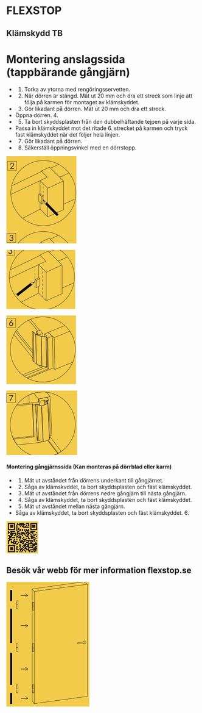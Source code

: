 # FLEXSTOP

## Klämskydd TB

# Montering anslagssida (tappbärande gångjärn)

- 1. Torka av ytorna med rengöringsservetten.
- 2. När dörren är stängd. Mät ut 20 mm och dra ett streck som linje att följa på karmen för montaget av klämskyddet.
- 3. Gör likadant på dörren. Mät ut 20 mm och dra ett streck.
- Öppna dörren. 4.
- 5. Ta bort skyddsplasten från den dubbelhäftande tejpen på varje sida.
- Passa in klämskyddet mot det ritade 6. strecket på karmen och tryck fast klämskyddet när det följer hela linjen.
- 7. Gör likadant på dörren.
- 8. Säkerställ öppningsvinkel med en dörrstopp.

![](_page_0_Picture_11.jpeg)

![](_page_0_Picture_12.jpeg)

![](_page_0_Picture_13.jpeg)

![](_page_0_Picture_14.jpeg)

#### Montering gångjärnssida (Kan monteras på dörrblad eller karm)

- 1. Mät ut avståndet från dörrens underkant till gångjärnet.
- 2. Såga av klämskvddet, ta bort skyddsplasten och fäst klämskyddet.
- 3. Mät ut avståndet från dörrens nedre gångjärn till nästa gångjärn.
- 4. Såga av klämskyddet, ta bort skyddsplasten och fäst klämskyddet.
- 5. Mät ut avståndet mellan nästa gångjärn.
- Såga av klämskyddet, ta bort skyddsplasten och fäst klämskyddet. 6.

![](_page_0_Picture_22.jpeg)

## Besök vår webb för mer information flexstop.se

![](_page_0_Figure_24.jpeg)